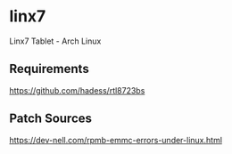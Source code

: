 # linx7
Linx7 Tablet - Arch Linux

## Requirements
https://github.com/hadess/rtl8723bs

## Patch Sources
https://dev-nell.com/rpmb-emmc-errors-under-linux.html
